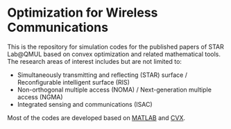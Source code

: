 # Optimization for Wireless Communications

This is the repository for simulation codes for the published papers of STAR Lab@QMUL based on convex optimization and related mathematical tools. The research areas of interest includes but are not limited to: 
- Simultaneously transmitting and reflecting (STAR) surface / Reconfigurable intelligent surface (RIS)
- Non-orthogonal multiple access (NOMA) / Next-generation multiple access (NGMA)
- Integrated sensing and communications (ISAC)

Most of the codes are developed based on [MATLAB](https://uk.mathworks.com/products/matlab.html) and [CVX](http://cvxr.com/cvx/).
